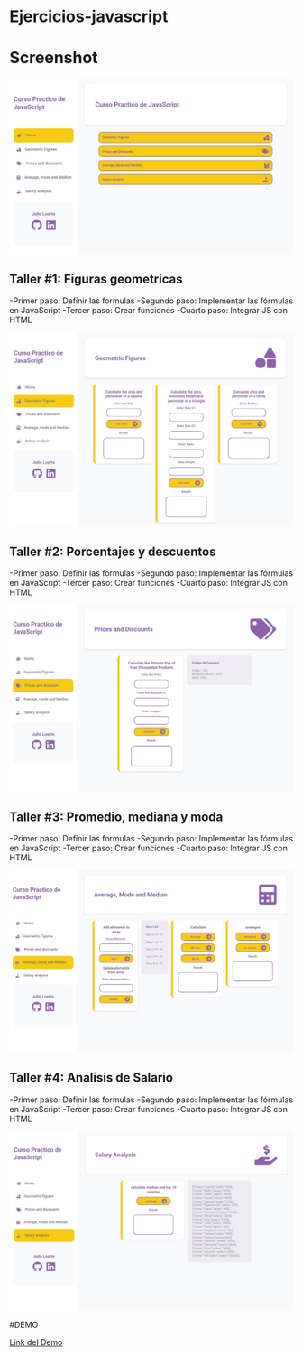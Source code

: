 # Ejercicios-javascript

# Screenshot

![Home](https://raw.githubusercontent.com/juliolh0686/ejercicios-javascript/main/home.jpg)

## Taller #1: Figuras geometricas

-Primer paso: Definir las formulas
-Segundo paso: Implementar las fórmulas en JavaScript
-Tercer paso: Crear funciones
-Cuarto paso: Integrar JS con HTML

![Home](https://raw.githubusercontent.com/juliolh0686/ejercicios-javascript/main/geometric.jpg)

## Taller #2: Porcentajes y descuentos

-Primer paso: Definir las formulas
-Segundo paso: Implementar las fórmulas en JavaScript
-Tercer paso: Crear funciones
-Cuarto paso: Integrar JS con HTML

![Home](https://raw.githubusercontent.com/juliolh0686/ejercicios-javascript/main/prices.jpg)

## Taller #3: Promedio, mediana y moda

-Primer paso: Definir las formulas
-Segundo paso: Implementar las fórmulas en JavaScript
-Tercer paso: Crear funciones
-Cuarto paso: Integrar JS con HTML 

![Home](https://raw.githubusercontent.com/juliolh0686/ejercicios-javascript/main/average.jpg)

## Taller #4: Analisis de Salario

-Primer paso: Definir las formulas
-Segundo paso: Implementar las fórmulas en JavaScript
-Tercer paso: Crear funciones
-Cuarto paso: Integrar JS con HTML 

![Home](https://raw.githubusercontent.com/juliolh0686/ejercicios-javascript/main/Salary.jpg)

#DEMO

[Link del Demo](https://www.julioloarte.com/proyectos/calculosjs/index.html)